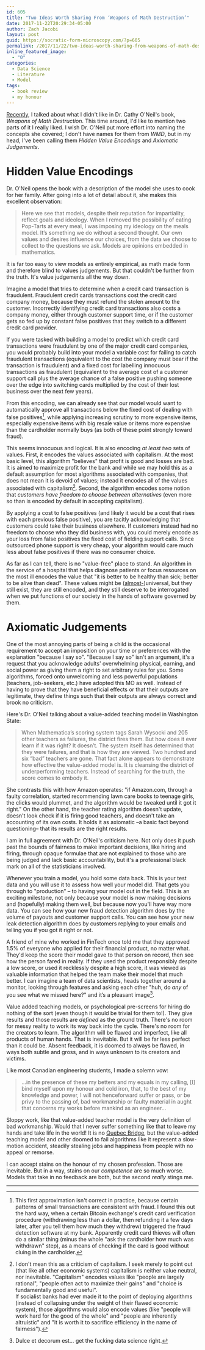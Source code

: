 ```yaml
---
id: 605
title: "Two Ideas Worth Sharing From ‘Weapons of Math Destruction’"
date: 2017-11-22T20:29:34-05:00
author: Zach Jacobi
layout: post
guid: https://socratic-form-microscopy.com/?p=605
permalink: /2017/11/22/two-ideas-worth-sharing-from-weapons-of-math-destruction/
inline_featured_image:
  - "0"
categories:
  - Data Science
  - Literature
  - Model
tags:
  - book review
  - my honour
---
```


<a href="{{ site.baseurl }}/2017/11/19/two-fallacies-from-weapons-of-math-destruction/">Recently</a>, I talked about what I didn't like in Dr. Cathy O'Neil's book, <em>Weapons of Math Destruction</em>. This time around, I'd like to mention two parts of it I really liked. I wish Dr. O'Neil put more effort into naming the concepts she covered; I don't have names for them from <em>WMD</em>, but in my head, I've been calling them <em>Hidden Value Encodings</em> and <em>Axiomatic Judgements</em>.

<!--more-->

<h1>Hidden Value Encodings</h1>
Dr. O'Neil opens the book with a description of the model she uses to cook for her family. After going into a lot of detail about it, she makes this excellent observation:
<blockquote>Here we see that models, despite their reputation for impartiality, reflect goals and ideology. When I removed the possibility of eating Pop-Tarts at every meal, I was imposing my ideology on the meals model. It’s something we do without a second thought. Our own values and desires influence our choices, from the data we choose to collect to the questions we ask. Models are opinions embedded in mathematics.</blockquote>
It is far too easy to view models as entirely empirical, as math made form and therefore blind to values judgements. But that couldn't be further from the truth. It's value judgements all the way down.

Imagine a model that tries to determine when a credit card transaction is fraudulent. Fraudulent credit cards transactions cost the credit card company money, because they must refund the stolen amount to the customer. Incorrectly identifying credit card transactions also costs a company money, either through customer support time, or if the customer gets so fed up by constant false positives that they switch to a different credit card provider.

If you were tasked with building a model to predict which credit card transactions were fraudulent by one of the major credit card companies, you would probably build into your model a variable cost for failing to catch fraudulent transactions (equivalent to the cost the company must bear if the transaction is fraudulent) and a fixed cost for labelling innocuous transactions as fraudulent (equivalent to the average cost of a customer support call plus the average chance of a false positive pushing someone over the edge into switching cards multiplied by the cost of their lost business over the next few years).

From this encoding, we can already see that our model would want to automatically approve all transactions below the fixed cost of dealing with false positives[^1], while applying increasing scrutiny to more expensive items, especially expensive items with big resale value or items more expensive than the cardholder normally buys (as both of these point strongly toward fraud).

This seems innocuous and logical. It is also encoding <em>at least two</em> sets of values. First, it encodes the values associated with capitalism. At the most basic level, this algorithm "believes" that profit is good and losses are bad. It is aimed to maximize profit for the bank and while we may hold this as a default assumption for most algorithms associated with companies, that does not mean it is devoid of values; instead it encodes all of the values associated with capitalism[^2]. Second, the algorithm encodes some notion that <em>customers have freedom to choose between alternatives </em>(even more so than is encoded by default in accepting capitalism).

By applying a cost to false positives (and likely it would be a cost that rises with each previous false positive), you are tacitly acknowledging that customers could take their business elsewhere. If customers instead had no freedom to choose who they did business with, you could merely encode as your loss from false positives the fixed cost of fielding support calls. Since outsourced phone support is very cheap, your algorithm would care much less about false positives if there was no consumer choice.

As far as I can tell, there is no "value-free" place to stand. An algorithm in the service of a hospital that helps diagnose patients or focus resources on the most ill encodes the value that "it is better to be healthy than sick; better to be alive than dead". These values might be (<a href="https://en.wikipedia.org/wiki/Negative_utilitarianism#The_benevolent_world-exploder">almost-</a>)universal, but they still exist, they are still encoded, and they still deserve to be interrogated when we put functions of our society in the hands of software governed by them.

<h1>Axiomatic Judgements</h1>
One of the most annoying parts of being a child is the occasional requirement to accept an imposition on your time or preferences with the explanation "because I say so". "Because I say so" isn't an argument, it's a request that you acknowledge adults' overwhelming physical, earning, and social power as giving them a right to set arbitrary rules for you. Some algorithms, forced onto unwelcoming and less powerful populations (teachers, job-seekers, etc.) have adopted this MO as well. Instead of having to prove that they have beneficial effects or that their outputs are legitimate, they define things such that their outputs are always correct and brook no criticism.

Here's Dr. O'Neil talking about a value-added teaching model in Washington State:

<blockquote>When Mathematica’s scoring system tags Sarah Wysocki and 205 other teachers as failures, the district fires them. But how does it ever learn if it was right? It doesn’t. The system itself has determined that they were failures, and that is how they are viewed. Two hundred and six “bad” teachers are gone. That fact alone appears to demonstrate how effective the value-added model is. It is cleansing the district of underperforming teachers. Instead of searching for the truth, the score comes to embody it.</blockquote>
She contrasts this with how Amazon operates: "if Amazon.​com, through a faulty correlation, started recommending lawn care books to teenage girls, the clicks would plummet, and the algorithm would be tweaked until it got it right." On the other hand, the teacher rating algorithm doesn't update, doesn't look check if it is firing good teachers, and doesn't take an accounting of its own costs. It holds it as axiomatic ­–a basic fact beyond questioning– that its results are the right results.

I am in full agreement with Dr. O'Neil's criticism here. Not only does it push past the bounds of fairness to make important decisions, like hiring and firing, through opaque formulae that are not explained to those who are being judged and lack basic accountability, but it's a professional black mark on all of the statisticians involved.

Whenever you train a model, you hold some data back. This is your test data and you will use it to assess how well your model did. That gets you through to "production" – to having your model out in the field. This is an exciting milestone, not only because your model is now making decisions and (hopefully) making them well, but because now you'll have way more data. You can see how your new fraud detection algorithm does by the volume of payouts and customer support calls. You can see how your new leak detection algorithm does by customers replying to your emails and telling you if you got it right or not.

A friend of mine who worked in FinTech once told me that they approved 1.5% of everyone who applied for their financial product, no matter what. They'd keep the score their model gave to that person on record, then see how the person fared in reality. If they used the product responsibly despite a low score, or used it recklessly despite a high score, it was viewed as valuable information that helped the team make their model that much better. I can imagine a team of data scientists, heads together around a monitor, looking through features and asking each other "huh, do <em>any</em> of you see what we missed here?" and it’s a pleasant image[^3].

Value added teaching models, or psychological pre-screens for hiring do nothing of the sort (even though it would be trivial for them to!). They give results and those results are <em>defined</em> as the ground truth. There's no room for messy reality to work its way back into the cycle. There's no room for the creators to learn. The algorithm will be flawed and imperfect, like all products of human hands. That is inevitable. But it will be far less perfect than it could be. Absent feedback, it is doomed to always be flawed, in ways both subtle and gross, and in ways unknown to its creators and victims.

Like most Canadian engineering students, I made a solemn vow:

<blockquote>…in the presence of these my betters and my equals in my calling, [I] bind myself upon my honour and cold iron, that, to the best of my knowledge and power, I will not henceforward suffer or pass, or be privy to the passing of, bad workmanship or faulty material in aught that concerns my works before mankind as an engineer…</blockquote>
Sloppy work, like that value-added teacher model is the very definition of bad workmanship. Would that I never suffer something like that to leave my hands and take life in the world! It is no <a href="https://en.wikipedia.org/wiki/Quebec_Bridge">Quebec Bridge</a>, but the value-added teaching model and other doomed to fail algorithms like it represent a slow-motion accident, steadily stealing jobs and happiness from people with no appeal or remorse.

I can accept stains on the honour of my chosen profession. Those are inevitable. But in a way, stains on our <em>competence</em> are so much worse. Models that take in no feedback are both, but the second <em>really</em> stings me.

<hr class="post-end" />

[^1]: This first approximation isn't correct in practice, because certain patterns of small transactions are consistent with fraud. I found this out the hard way, when a certain Bitcoin exchange's credit card verification procedure (withdrawing less than a dollar, then refunding it a few days later, after you tell them how much they withdrew) triggered the fraud detection software at my bank. Apparently credit card thieves will often do a similar thing (minus the whole "ask the cardholder how much was withdrawn" step), as a means of checking if the card is good without cluing in the cardholder.
[^2]: I don't mean this as a criticism of capitalism. I seek merely to point out (that like all other economic systems) capitalism is neither value neutral, nor inevitable. "Capitalism" encodes values like "people are largely rational", "people often act to maximize their gains" and "choice is fundamentally good and useful".<br />If socialist banks had ever made it to the point of deploying algorithms (instead of collapsing under the weight of their flawed economic system), those algorithms would also encode values (like "people will work hard for the good of the whole" and "people are inherently altruistic" and "it is worth it to sacrifice efficiency in the name of fairness").
[^3]: Dulce et decorum est… get the fucking data science right.
